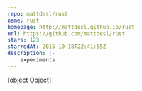 ```yaml
---
repo: mattdesl/rust
name: rust
homepage: http://mattdesl.github.io/rust
url: https://github.com/mattdesl/rust
stars: 123
starredAt: 2015-10-18T22:41:55Z
description: |-
    experiments
---
```


[object Object]
